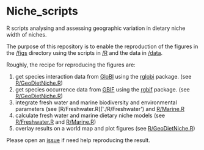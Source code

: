 # Niche_scripts
R scripts analysing and assessing geographic variation in dietary niche width of niches.

The purpose of this repository is to enable the reproduction of the figures in the [/figs](./figs) directory using the scripts in [/R](./R) and the data in [/data](./data). 

Roughly, the recipe for reproducing the figures are:

 1. get species interaction data from [GloBI](http://globalbioticinteractions.org) using the [rglobi](https://github.com/ropensci/rglobi) package. (see [R/GeoDietNiche.R](./R/GeoDietNiche.R))
 1. get species occurrence data from [GBIF](http://gbif.org) using the [rgbif](https://github.com/ropensci/rgbif) package. (see [R/GeoDietNiche.R](./R/GeoDietNiche.R))
 1. integrate fresh water and marine biodiversity and environmental parameters (see [R/Freshwater.R[('./R/Freshwater') and [R/Marine.R](./R/Marine.R)
 1. calculate fresh water and marine dietary niche models (see [R/Freshwater.R](./R/Freshwater.R) and [R/Marine.R](./R/Marine.R))
 1. overlay results on a world map and plot figures (see [R/GeoDietNiche.R](.R/GeoDietNiche.R))

Please open an [issue](https://github.com/BrianHayden/issues/new) if need help reproducing the result.

